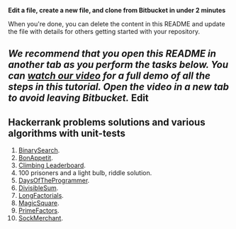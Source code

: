 **Edit a file, create a new file, and clone from Bitbucket in under 2 minutes**

When you're done, you can delete the content in this README and update the file with details for others getting started with your repository.

*We recommend that you open this README in another tab as you perform the tasks below. You can [watch our video](https://youtu.be/0ocf7u76WSo) for a full demo of all the steps in this tutorial. Open the video in a new tab to avoid leaving Bitbucket.*
**Edit**
---

## Hackerrank problems solutions and various algorithms with unit-tests

 1. [BinarySearch](https://en.wikipedia.org/wiki/Binary_search_algorithm).
 2. [BonAppetit](https://www.hackerrank.com/challenges/bon-appetit/problem).
 3. [Climbing Leaderboard](https://www.hackerrank.com/challenges/climbing-the-leaderboard/problem).
 4. 100 prisoners and a light bulb, riddle solution.
 5. [DaysOfTheProgrammer](https://www.hackerrank.com/challenges/day-of-the-programmer/problem).
 6. [DivisibleSum](https://www.hackerrank.com/challenges/divisible-sum-pairs/problem).
 7. [LongFactorials](https://www.hackerrank.com/challenges/extra-long-factorials/problem).
 8. [MagicSquare](https://www.hackerrank.com/challenges/magic-square-forming/problem).
 9. [PrimeFactors](https://www.hackerrank.com/challenges/leonardo-and-prime/problem).
10. [SockMerchant](https://www.hackerrank.com/challenges/sock-merchant/problem). 

